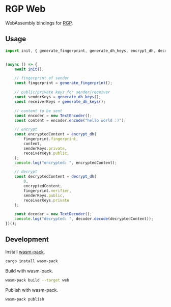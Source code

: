 # RGP Web

WebAssembly bindings for [RGP](https://github.com/ordinarylabs/RGP).

## Usage

```js
import init, { generate_fingerprint, generate_dh_keys, encrypt_dh, decrypt_dh, } from "https://unpkg.com/rgp-web@0.2.0/rgp_web.js";


(async () => {
    await init();

    // fingerprint of sender
    const fingerprint = generate_fingerprint();

    // public/private keys for sender/receiver
    const senderKeys = generate_dh_keys();
    const receiverKeys = generate_dh_keys();

    // content to be sent
    const encoder = new TextEncoder();
    const content = encoder.encode("hello world :)");

    // encrypt
    const encryptedContent = encrypt_dh(
        fingerprint.fingerprint,
        content,
        senderKeys.private,
        receiverKeys.public,
    );
    console.log("encrypted: ", encryptedContent);

    // decrypt
    const decryptedContent = decrypt_dh(
        0,
        encryptedContent,
        fingerprint.verifier,
        senderKeys.public,
        receiverKeys.private
    );

    const decoder = new TextDecoder();
    console.log("decrypted: ", decoder.decode(decryptedContent));
})();
```

## Development

Install [wasm-pack](https://rustwasm.github.io/wasm-pack/installer/).

```sh
cargo install wasm-pack
```

Build with wasm-pack.

```sh
wasm-pack build --target web
```

Publish with wasm-pack.

```sh
wasm-pack publish
```
